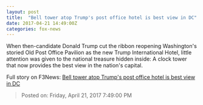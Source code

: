 ```yaml
---
layout: post
title:  "Bell tower atop Trump's post office hotel is best view in DC"
date: 2017-04-21 14:49:00Z
categories: fox-news
---
```


When then-candidate Donald Trump cut the ribbon reopening Washington's storied Old Post Office Pavilion as the new Trump International Hotel, little attention was given to the national treasure hidden inside: A clock tower that now provides the best view in the nation's capital.


Full story on F3News: [Bell tower atop Trump's post office hotel is best view in DC](http://www.f3nws.com/n/SKgaCJ)

> Posted on: Friday, April 21, 2017 7:49:00 PM
